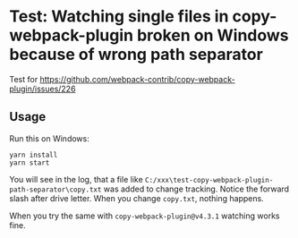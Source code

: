 # Test: Watching single files in copy-webpack-plugin broken on Windows because of wrong path separator

Test for https://github.com/webpack-contrib/copy-webpack-plugin/issues/226

## Usage

Run this on Windows:

```
yarn install
yarn start
```

You will see in the log, that a file like `C:/xxx\test-copy-webpack-plugin-path-separator\copy.txt` was added to change tracking. Notice the forward slash after drive letter. When you change `copy.txt`, nothing happens.

When you try the same with `copy-webpack-plugin@v4.3.1` watching works fine.
